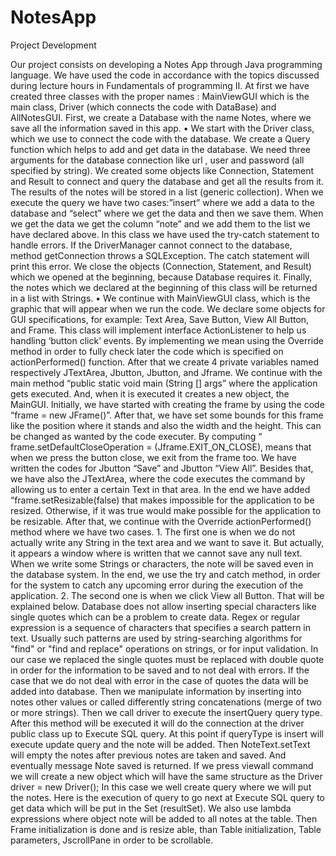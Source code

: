 # NotesApp

Project Development

Our project consists on developing a Notes App through Java programming language. We have used the code in accordance with the topics discussed during lecture hours in Fundamentals of programming II. At first we have created three classes with the proper names : MainViewGUI which is the main class, Driver (which connects the code with DataBase) and AllNotesGUI. First, we create a Database with the name Notes, where we save all the information saved in this app. 
•	We start with the Driver class, which we use to connect the code with the database. We create a Query function which helps to add and get data in the database. We need three arguments for the database connection like url , user and password (all specified by string). We created some objects like Connection, Statement and Result to connect and query the database and get all the results from it. The results of the notes will be stored in a list (generic collection).  When we execute the query we have two cases:”insert” where we add a data to the database and “select” where we get the data and then we save them. When we get the data we get the column “note” and we add them to the list we have declared above. In this class we have used the try-catch statement to handle errors. If the DriverManager cannot connect to the database, method getConnection throws a SQLException. The catch statement will print this error. We close the objects (Connection, Statement, and Result) which we opened at the beginning, because Database requires it. Finally, the notes which we declared at the beginning of this class will be returned in a list with Strings.
•	 We continue with MainViewGUI class, which is the graphic that will appear when we run the code. We declare some objects for GUI specifications, for example: Text Area, Save Button, View All Button, and Frame. This class will implement interface ActionListener to help us handling ‘button click’ events. By implementing we mean using the Override method in order to fully check later the code which is specified on actionPerformed() function. After that we create 4 private variables named respectively JTextArea, Jbutton, Jbutton, and Jframe. We continue with the main method “public static void main (String [] args” where the application gets executed. And, when it is executed it creates a new object, the MainGUI. Initially, we have started with creating the frame by using the code “frame = new JFrame()”. After that, we have set some bounds for this frame like the position where it stands and also the width and the height. This can be changed as wanted by the code executer. By computing “ frame.setDefaultCloseOperation = (Jframe.EXIT_ON_CLOSE), means that when we press the button close, we exit from the frame too. We have written the codes for Jbutton “Save” and Jbutton “View All”. Besides that, we have also the JTextArea, where the code executes the command by allowing us to enter a certain Text in that area. In the end we have added “frame.setResizable(false) that makes impossible for the application to be resized. Otherwise, if it was true would make possible for the application to be resizable. 
After that, we continue with the Override actionPerformed() method where we have two cases. 1. The first one is when we do not actually write any String in the text area and we want to save it. But actually, it appears a window where is written that we cannot save any null text. When we write some Strings or characters, the note will be saved even in the database system. In the end, we use the try and catch method, in order for the system to catch any upcoming error during the execution of the application. 2. The second one is when we click View all Button. That will be explained below.
Database does not allow inserting special characters like single quotes which can be a problem to create data. Regex or regular expression is a sequence of characters that specifies a search pattern in text. Usually such patterns are used by string-searching algorithms for "find" or "find and replace" operations on strings, or for input validation. In our case we replaced the single quotes must be replaced with double quote in order for the information to be saved and to not deal with errors. If the case that we do not deal with error in the case of quotes the data will be added into database. 
Then we manipulate information by inserting into notes other values or called differently string concatenations (merge of two or more strings). Then we call driver to execute the insertQuery query type. After this method will be executed it will do the connection at the driver public class up to Execute SQL query. At this point if queryType is insert will execute update query and the note will be added.
Then NoteText.setText will empty the notes after previous notes are taken and saved.
And eventually message Note saved is returned. If we press viewall  command  we will create a new object which will have the same structure as the Driver driver = new Driver(); In this case we well create query where we will put the notes. Here is the execution of query to go next at Execute SQL query to get data which will be put in the Set (resultSet). 
We also use lambda expressions where object note will be added to all notes at the table. Then Frame initialization is done and is resize able, than Table initialization, Table parameters, JscrollPane in order to be scrollable.


